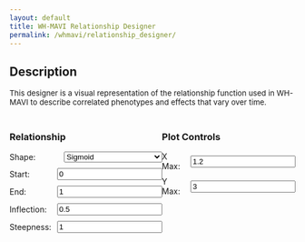 ```yaml
---
layout: default
title: WH-MAVI Relationship Designer
permalink: /whmavi/relationship_designer/
---
```


## Description
<div style="font-size: 0.95em;">This designer is a visual representation of the relationship function used in WH-MAVI to describe correlated phenotypes and effects that vary over time.</div>

<script src="https://cdn.jsdelivr.net/npm/chart.js"></script>

<style>

  h3 {
      text-align: left;
  }
  
  #controls {
    margin-top: 20px;
  }
  
  .control-group {
    margin-bottom: 10px;
    display: flex;
    align-items: center;
  }
  
  .control-group label {
    flex: 1;
    margin-right: 10px;
  }
  
  .control-group select {
    flex: 2;
  }
  
  @media (max-width: 768px) {

    h3 {
        text-align: center;
    }
    
      .control-group {
          flex-direction: column;
      }
  
      .control-group label {
          margin-right: 0;
          margin-bottom: 5px;
      }
  
      .control-group input[type="number"],
      .control-group select {
        flex: none;
        width: 95%;
      }
  }  

  .hidden {
    display: none;
  }
</style>

<canvas id="relationshipChart" width="800" height="400"></canvas>

<div id="controls" style="display: flex; justify-content: space-between;">
  <div id="relationship-controls">
    <h3>Relationship</h3>
    <div class="control-group">
      <label for="shape">Shape:</label>
      <select id="shape" onchange="toggleInputs('1')">
        <option value="sigmoid">Sigmoid</option>
        <option value="tradeoff">Trade-off</option>
        <option value="sudden">Sudden</option>
        <option value="linear (model)">Linear (model)</option>
        <option value="linear (descriptive)">Linear (descriptive)</option>
        <option value="acceleratingup">Accelerating (positive)</option>
        <option value="deceleratingup">Decelerating (positive)</option>
        <option value="acceleratingdown">Accelerating (negative)</option>
        <option value="deceleratingdown">Decelerating (negative)</option>
      </select>
    </div>
    <div class="control-group" id="start">
      <label for="start">Start:</label>
      <input type="number" id="start" value="0" step="0.01">
    </div>
    <div class="control-group" id="end">
      <label for="end">End:</label>
      <input type="number" id="end" value="1" step="0.01">
    </div>
    <div class="control-group" id="inflection">
      <label for="inflection">Inflection:</label>
      <input type="number" id="inflection" value="0.5" step="0.01">
    </div>
    <div class="control-group" id="steepness">
      <label for="steepness">Steepness:</label>
      <input type="number" id="steepness" value="1" step="0.1">
    </div>
  </div>

  <div id="distribution2-controls">
    <h3>Plot Controls</h3>
    <div class="control-group">
      <label for="xmax">X Max:</label>
      <input type="number" id="xmax" value="1.2" step="0.1">
    </div>
    <div class="control-group">
      <label for="ymax">Y Max:</label>
      <input type="number" id="ymax" value="3" step="0.1">
    </div>
  </div>
</div>

<script>
  let chart;

  function calculateRelationship(x, shape, start, end, inflection, steepness) {
    let yValues = [];

    if (shape === "sigmoid") {
        x.forEach(xi => {
            let y = start + (end - start) / (1 + Math.exp(-steepness * (xi - inflection)));
            yValues.push(y);
        });
    }

    return yValues;
  }

  function plotRelationship() {
    const shape = document.getElementById("shape").value;
    const start = parseFloat(document.getElementById("start").value);
    const end = parseFloat(document.getElementById("end").value);
    const inflection = parseFloat(document.getElementById("inflection").value);
    const steepness = parseFloat(document.getElementById("steepness").value);

    const xmax = parseFloat(document.getElementById("xmax").value);
    const ymax = parseFloat(document.getElementById("ymax").value);

    let x = [];
    for (let i = 0; i <= 100; i += 0.01) {
        x.push(parseFloat(i.toFixed(2)));
    }

    console.log(`shape: ${shape}, start: ${start}, end: ${end}, inflection: ${inflection}, steepness: ${steepness}`);
    console.log(`xmax: ${xmax}, ymax: ${ymax}`);
    
    const y = calculateRelationship(x, shape, start, end, inflection, steepness);

    console.log("First 10 values of x:", x.slice(0, 10));
    console.log("First 10 values of y_values:", y.slice(0, 10));
    
    if (!chart) {
      const ctx = document.getElementById("relationshipChart").getContext("2d");
      chart = new Chart(ctx, {
        type: "line",
        data: {
          labels: x,
          datasets: [
            {
              data: y,
              borderColor: "#3498db",
              fill: false,
              pointRadius: 0,
            },
          ],
        },
        options: {
          scales: {
            x: {
              type: "linear",
              position: "bottom",
              title: {
                display: true,
                text: 'Variable 1'
              }
            },
            y: {
              max: ymax,
              title: {
                display: true,
                text: 'Variable 2'
              }
            },
          },
        }
      });
    } else {
      chart.data.labels = x;
      chart.data.datasets[0].data = y;
      chart.options.scales.y.max = ymax;
      chart.update();
    }
  }

  document.querySelectorAll("#controls input, #controls select").forEach((input) => {
    input.addEventListener("input", plotRelationship);
  });

  // Initial plot
  plotRelationship();
</script>
